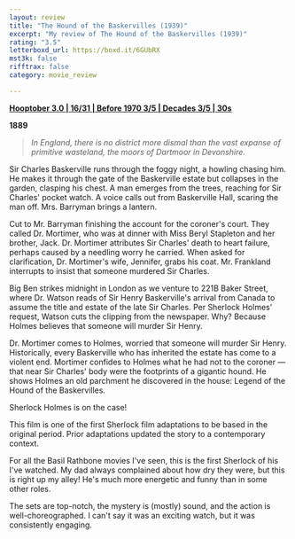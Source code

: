 ```yaml
---
layout: review
title: "The Hound of the Baskervilles (1939)"
excerpt: "My review of The Hound of the Baskervilles (1939)"
rating: "3.5"
letterboxd_url: https://boxd.it/6GUbRX
mst3k: false
rifftrax: false
category: movie_review

---
```


<b><a href="https://boxd.it/pRNoI/detail" rel="nofollow">Hooptober 3.0  | 16/31 | Before 1970 3/5 | Decades 3/5 | 30s</a></b>

<b>1889</b>

<blockquote><i>In England, there is no district more dismal than the vast expanse of primitive wasteland, the moors of Dartmoor in Devonshire.</i></blockquote>Sir Charles Baskerville runs through the foggy night, a howling chasing him. He makes it through the gate of the Baskerville estate but collapses in the garden, clasping his chest. A man emerges from the trees, reaching for Sir Charles' pocket watch. A voice calls out from Baskerville Hall, scaring the man off. Mrs. Barryman brings a lantern.

Cut to Mr. Barryman finishing the account for the coroner's court. They called Dr. Mortimer, who was at dinner with Miss Beryl Stapleton and her brother, Jack. Dr. Mortimer attributes Sir Charles' death to heart failure, perhaps caused by a needling worry he carried. When asked for clarification, Dr. Mortimer's wife, Jennifer, grabs his coat. Mr. Frankland interrupts to insist that someone murdered Sir Charles.

Big Ben strikes midnight in London as we venture to 221B Baker Street, where Dr. Watson reads of Sir Henry Baskerville's arrival from Canada to assume the title and estate of the late Sir Charles. Per Sherlock Holmes' request, Watson cuts the clipping from the newspaper. Why? Because Holmes believes that someone will murder Sir Henry.

Dr. Mortimer comes to Holmes, worried that someone will murder Sir Henry. Historically, every Baskerville who has inherited the estate has come to a violent end. Mortimer confides to Holmes what he had not to the coroner — that near Sir Charles' body were the footprints of a gigantic hound. He shows Holmes an old parchment he discovered in the house: Legend of the Hound of the Baskervilles.

Sherlock Holmes is on the case!

This film is one of the first Sherlock film adaptations to be based in the original period. Prior adaptations updated the story to a contemporary context.

For all the Basil Rathbone movies I've seen, this is the first Sherlock of his I've watched. My dad always complained about how dry they were, but this is right up my alley! He's much more energetic and funny than in some other roles.

The sets are top-notch, the mystery is (mostly) sound, and the action is well-choreographed. I can't say it was an exciting watch, but it was consistently engaging.